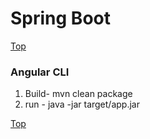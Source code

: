 # Spring Boot
[Top](#top)

### Angular CLI ###

1. Build- mvn clean package
1. run - java -jar target/app.jar

[Top](#top)